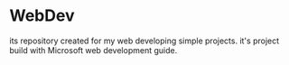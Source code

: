 # WebDev
its repository created for my web developing simple projects.
it's project build with Microsoft web development guide.
